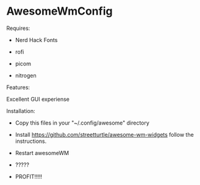 # AwesomeWmConfig
Requires:

* Nerd Hack Fonts

* rofi

* picom

* nitrogen


Features: 

Excellent GUI experiense

Installation:

* Copy this files in your "~/.config/awesome" directory

* Install https://github.com/streetturtle/awesome-wm-widgets follow the instructions.

* Restart awesomeWM

* ?????

* PROFIT!!!!!

